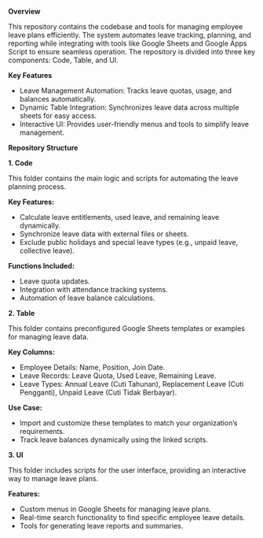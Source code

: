 **Overview**

This repository contains the codebase and tools for managing employee leave plans efficiently. The system automates leave tracking, planning, and reporting while integrating with tools like Google Sheets and Google Apps Script to ensure seamless operation. The repository is divided into three key components: Code, Table, and UI.

**Key Features**

- Leave Management Automation: Tracks leave quotas, usage, and balances automatically.
- Dynamic Table Integration: Synchronizes leave data across multiple sheets for easy access.
- Interactive UI: Provides user-friendly menus and tools to simplify leave management.

**Repository Structure**

**1. Code**

This folder contains the main logic and scripts for automating the leave planning process.

**Key Features:**

- Calculate leave entitlements, used leave, and remaining leave dynamically.
- Synchronize leave data with external files or sheets.
- Exclude public holidays and special leave types (e.g., unpaid leave, collective leave).

**Functions Included:**

- Leave quota updates.
- Integration with attendance tracking systems.
- Automation of leave balance calculations.
  
**2. Table**

This folder contains preconfigured Google Sheets templates or examples for managing leave data.

**Key Columns:**

- Employee Details: Name, Position, Join Date.
- Leave Records: Leave Quota, Used Leave, Remaining Leave.
- Leave Types: Annual Leave (Cuti Tahunan), Replacement Leave (Cuti Pengganti), Unpaid Leave (Cuti Tidak Berbayar).

**Use Case:**

- Import and customize these templates to match your organization’s requirements.
- Track leave balances dynamically using the linked scripts.
  
**3. UI**

This folder includes scripts for the user interface, providing an interactive way to manage leave plans.

**Features:**

- Custom menus in Google Sheets for managing leave plans.
- Real-time search functionality to find specific employee leave details.
- Tools for generating leave reports and summaries.

